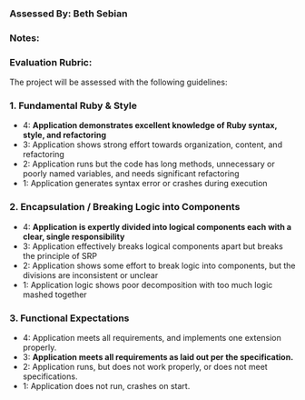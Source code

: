 ### Assessed By: Beth Sebian

### Notes:


### Evaluation Rubric:

The project will be assessed with the following guidelines:

### 1. Fundamental Ruby & Style

* 4:  **Application demonstrates excellent knowledge of Ruby syntax, style, and refactoring**
* 3:  Application shows strong effort towards organization, content, and refactoring
* 2:  Application runs but the code has long methods, unnecessary or poorly named variables, and needs significant refactoring
* 1:  Application generates syntax error or crashes during execution

### 2. Encapsulation / Breaking Logic into Components

* 4: **Application is expertly divided into logical components each with a clear, single responsibility**
* 3: Application effectively breaks logical components apart but breaks the principle of SRP
* 2: Application shows some effort to break logic into components, but the divisions are inconsistent or unclear
* 1: Application logic shows poor decomposition with too much logic mashed together

### 3. Functional Expectations

* 4: Application meets all requirements, and implements one extension properly.
* 3: **Application meets all requirements as laid out per the specification.**
* 2: Application runs, but does not work properly, or does not meet specifications.
* 1: Application does not run, crashes on start.

